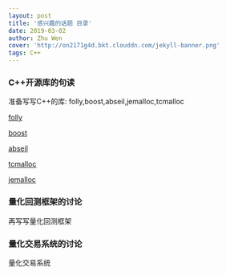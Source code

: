 ```yaml
---
layout: post
title: '感兴趣的话题 目录'
date: 2019-03-02
author: Zhu Wen
cover: 'http://on2171g4d.bkt.clouddn.com/jekyll-banner.png'
tags: C++
---
```

### C++开源库的句读
准备写写C++的库: folly,boost,abseil,jemalloc,tcmalloc


[folly](https://github.com/facebook/folly)

[boost](https://www.boost.org/)

[abseil](https://github.com/abseil/abseil-cpp)

[tcmalloc](https://github.com/gperftools/gperftools/)

[jemalloc](https://github.com/jemalloc/jemalloc)


### 量化回测框架的讨论
再写写量化回测框架

### 量化交易系统的讨论
量化交易系统

